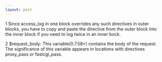 ```yaml
---
layout: post
---
```


1 Since access_log in one block overrides any such directives in outer blocks, you have to copy and paste the directive from the outer block into the inner block if you need to log twice in an inner bock.

2 $request_body: This variable(0.7.58+) contains the body of the request. The significance of this variable appears in locations with directives proxy_pass or fastcgi_pass.
